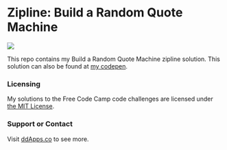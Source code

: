 Zipline: Build a Random Quote Machine
==============
![](https://raw.githubusercontent.com/duliodenis/freecodecamp/master/art/freecodecamp.png)

This repo contains my Build a Random Quote Machine zipline solution.
This solution can also be found at [my codepen](http://codepen.io/duliodenis/full/garEGq/).

### Licensing
My solutions to the Free Code Camp code challenges are licensed under [the MIT License](https://github.com/duliodenis/freecodecamp/blob/master/LICENSE).

### Support or Contact
Visit [ddApps.co](http://ddapps.co) to see more.
